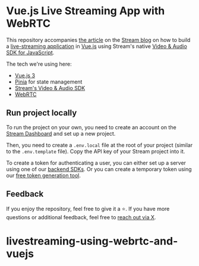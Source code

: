 # Vue.js Live Streaming App with WebRTC

This repository accompanies [the article](https://getstream.io/blog/vuejs-webrtc-livestreaming/) on the [Stream blog](https://getstream.io/blog/) on how to build a [live-streaming application](https://getstream.io/video/livestreaming/) in [Vue.js](https://vuejs.org/) using Stream's native [Video & Audio SDK for JavaScript](https://getstream.io/video/docs/javascript/).

The tech we're using here:

- [Vue.js 3](https://vuejs.org/)
- [Pinia](https://pinia.vuejs.org/) for state management
- [Stream's Video & Audio SDK](https://getstream.io/video/docs/)
- [WebRTC](https://getstream.io/resources/projects/webrtc/basics/welcome/)

## Run project locally

To run the project on your own, you need to create an account on the [Stream Dashboard](https://dashboard.getstream.io/) and set up a new project.

Then, you need to create a `.env.local` file at the root of your project (similar to the `.env.template` file). Copy the API key of your Stream project into it.

To create a token for authenticating a user, you can either set up a server using one of our [backend SDKs](https://getstream.io/chat/sdk/#backend-clients). Or you can create a temporary token using our [free token generation tool](https://getstream.io/chat/docs/react/token_generator/).

## Feedback

If you enjoy the repository, feel free to give it a ⭐️. If you have more questions or additional feedback, feel free to [reach out via X](https://twitter.com/getstream_io).
# livestreaming-using-webrtc-and-vuejs
